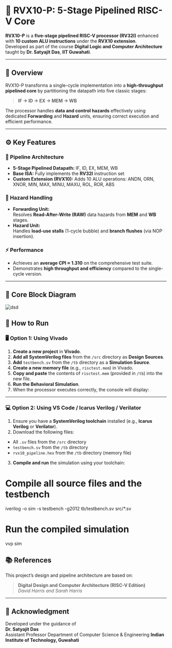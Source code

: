 # 🧠 RVX10-P: 5-Stage Pipelined RISC-V Core

**RVX10-P** is a **five-stage pipelined RISC-V processor (RV32I)** enhanced with **10 custom ALU instructions** under the **RVX10 extension**.  
Developed as part of the course **Digital Logic and Computer Architecture** taught by **Dr. Satyajit Das**, **IIT Guwahati**.

---

## 🚀 Overview

RVX10-P transforms a single-cycle implementation into a **high-throughput pipelined core** by partitioning the datapath into five classic stages:

> **IF → ID → EX → MEM → WB**

The processor handles **data and control hazards** effectively using dedicated **Forwarding** and **Hazard** units, ensuring correct execution and efficient performance.

---

## ⚙️ Key Features

### 🧩 Pipeline Architecture
- **5-Stage Pipelined Datapath:** IF, ID, EX, MEM, WB
- **Base ISA:** Fully implements the **RV32I** instruction set
- **Custom Extension (RVX10):** Adds 10 ALU operations:
ANDN, ORN, XNOR, MIN, MAX, MINU, MAXU, ROL, ROR, ABS

### 🔁 Hazard Handling
- **Forwarding Unit:**  
Resolves **Read-After-Write (RAW)** data hazards from **MEM** and **WB** stages.
- **Hazard Unit:**  
Handles **load-use stalls** (1-cycle bubble) and **branch flushes** (via NOP insertion).

### ⚡ Performance
- Achieves an **average CPI ≈ 1.310** on the comprehensive test suite.
- Demonstrates **high throughput and efficiency** compared to the single-cycle version.

---

## 🧱 Core Block Diagram
![dsd](https://github.com/user-attachments/assets/0296251d-c06e-440d-a48d-3899437b4aa2)


## 🧪 How to Run

### 🖥️ Option 1: Using Vivado

1. **Create a new project** in **Vivado**.  
2. **Add all SystemVerilog files** from the `/src` directory as **Design Sources**.  
3. **Add** `testbench.sv` from the `/tb` directory as a **Simulation Source**.  
4. **Create a new memory file** (e.g., `risctest.mem`) in Vivado.  
5. **Copy and paste** the contents of `risctest.mem` (provided in `/tb`) into the new file.  
6. **Run the Behavioral Simulation**.  
7. When the processor executes correctly, the console will display:



---

### 💻 Option 2: Using VS Code / Icarus Verilog / Verilator

1. Ensure you have a **SystemVerilog toolchain** installed (e.g., **Icarus Verilog** or **Verilator**).  
2. Download the following files:
- All `.sv` files from the `/src` directory  
- `testbench.sv` from the `/tb` directory  
- `rvx10_pipeline.hex` from the `/tb` directory (memory file)
3. **Compile and run** the simulation using your toolchain:


# Compile all source files and the testbench
iverilog -o sim -s testbench -g2012 tb/testbench.sv src/*.sv

# Run the compiled simulation
vvp sim

## 📚 References

This project’s design and pipeline architecture are based on:

> **Digital Design and Computer Architecture (RISC-V Edition)**  
> *David Harris and Sarah Harris*

---

## 🏫 Acknowledgment

Developed under the guidance of  
**Dr. Satyajit Das**  
Assistant Professor
Department of Computer Science & Engineering 
**Indian Institute of Technology, Guwahati**

